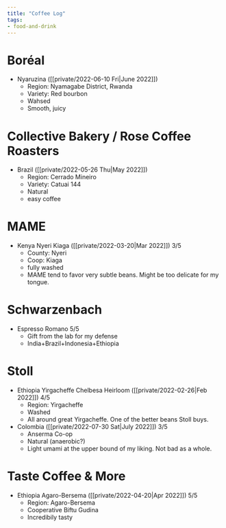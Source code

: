 ```yaml
---
title: "Coffee Log"
tags:
- food-and-drink
---
```


# Boréal
- Nyaruzina ([[private/2022-06-10 Fri|June 2022]])
	- Region: Nyamagabe District, Rwanda
	- Variety: Red bourbon
	- Wahsed
	- Smooth, juicy

# Collective Bakery / Rose Coffee Roasters
- Brazil ([[private/2022-05-26 Thu|May 2022]])
	- Region: Cerrado Mineiro
	- Variety: Catuai 144
	- Natural
	- easy coffee

# MAME
- Kenya Nyeri Kiaga ([[private/2022-03-20|Mar 2022]]) 3/5
	- County: Nyeri
	- Coop: Kiaga
	- fully washed
	- MAME tend to favor very subtle beans. Might be too delicate for my tongue.

# Schwarzenbach
- Espresso Romano 5/5
	- Gift from the lab for my defense
	- India+Brazil+Indonesia+Ethiopia

# Stoll
- Ethiopia Yirgacheffe Chelbesa Heirloom ([[private/2022-02-26|Feb 2022]]) 4/5
	- Region: Yirgacheffe
	- Washed
	- All around great Yirgacheffe. One of the better beans Stoll buys. 
- Colombia ([[private/2022-07-30 Sat|July 2022]]) 3/5
	- Anserma Co-op
	- Natural (anaerobic?)
	- Light umami at the upper bound of my liking. Not bad as a whole.

# Taste Coffee & More
- Ethiopia Agaro-Bersema ([[private/2022-04-20|Apr 2022]]) 5/5
	- Region: Agaro-Bersema
	- Cooperative Biftu Gudina
	- Incredibily tasty
